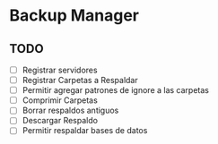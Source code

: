 # Backup Manager


## TODO

- [ ] Registrar servidores
- [ ] Registrar Carpetas a Respaldar
- [ ] Permitir agregar patrones de ignore a las carpetas
- [ ] Comprimir Carpetas
- [ ] Borrar respaldos antiguos
- [ ] Descargar Respaldo
- [ ] Permitir respaldar bases de datos